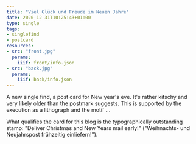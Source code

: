 ```yaml
---
title: "Viel Glück und Freude im Neuen Jahre"
date: 2020-12-31T10:25:43+01:00
type: single
tags:
- singlefind
- postcard
resources:
- src: "front.jpg"
  params:
    iiif: front/info.json
- src: "back.jpg"
  params:
    iiif: back/info.json
---
```


A new single find, a post card for New year's eve. It's rather kitschy and very likely older than the postmark suggests. This is supported by the execution as a lithograph and the motif ...

What qualifies the card for this blog is the typographically outstanding stamp: "Deliver Christmas and New Years mail early!" ("Weihnachts- und Neujahrspost frühzeitig einliefern!").
